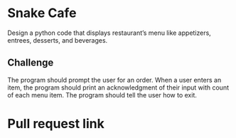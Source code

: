 # Snake Cafe
Design a python code that displays restaurant’s menu like appetizers, entrees, desserts, and beverages.  

## Challenge
The program should prompt the user for an order. When a user enters an item, the program should print an acknowledgment of their input with count of each menu item.
The program should tell the user how to exit. 

# Pull request link
